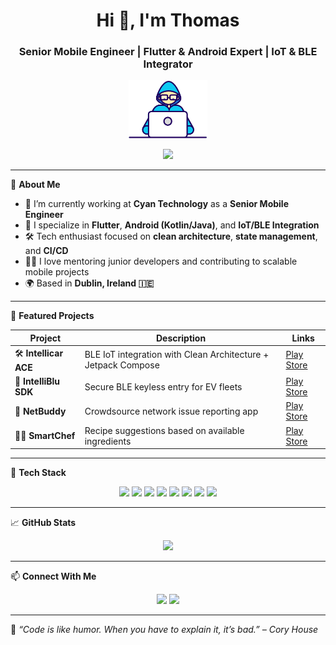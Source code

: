 <h1 align="center">Hi 👋, I'm Thomas</h1>
<h3 align="center">Senior Mobile Engineer | Flutter & Android Expert | IoT & BLE Integrator</h3>

<p align="center">
  <img src="assets/developer.gif" width="25%" height="25%" />
</p>

<p align="center">
  <img src="https://readme-typing-svg.herokuapp.com?center=true&vCenter=true&lines=Cross-platform+Developer;Clean+Architecture+Evangelist;10%2B+Years+Experience;Passionate+Coder;Always+Learning+New+Tech" />
</p>

---

🔧 **About Me**

- 🔭 I’m currently working at **Cyan Technology** as a **Senior Mobile Engineer**
- 📱 I specialize in **Flutter**, **Android (Kotlin/Java)**, and **IoT/BLE Integration**
- 🛠️ Tech enthusiast focused on **clean architecture**, **state management**, and **CI/CD**
- 👨‍🏫 I love mentoring junior developers and contributing to scalable mobile projects
- 🌍 Based in **Dublin, Ireland 🇮🇪**

---

📌 **Featured Projects**

| Project | Description | Links |
|--------|-------------|-------|
| 🛠️ **Intellicar ACE** | BLE IoT integration with Clean Architecture + Jetpack Compose | [Play Store](https://play.google.com/store/apps/details?id=com.intellicar.intellicarnewble) |
| 🔐 **IntelliBlu SDK** | Secure BLE keyless entry for EV fleets | [Play Store](https://play.google.com/store/apps/details?id=com.intellicar.intelliblulocksample) |
| 📡 **NetBuddy** | Crowdsource network issue reporting app | [Play Store](https://play.google.com/store/apps/details?id=telecomone.netbuddy) |
| 🧑‍🍳 **SmartChef** | Recipe suggestions based on available ingredients | [Play Store](https://play.google.com/store/apps/details?id=com.smart.chef) |

---

🧰 **Tech Stack**

<p align="center">
  <img src="https://img.shields.io/badge/Flutter-02569B?style=for-the-badge&logo=flutter&logoColor=white"/>
  <img src="https://img.shields.io/badge/Kotlin-7F52FF?style=for-the-badge&logo=kotlin&logoColor=white"/>
  <img src="https://img.shields.io/badge/Android-3DDC84?style=for-the-badge&logo=android&logoColor=white"/>
  <img src="https://img.shields.io/badge/Java-ED8B00?style=for-the-badge&logo=java&logoColor=white"/>
  <img src="https://img.shields.io/badge/SQLite-07405E?style=for-the-badge&logo=sqlite&logoColor=white"/>
  <img src="https://img.shields.io/badge/Dart-0175C2?style=for-the-badge&logo=dart&logoColor=white"/>
  <img src="https://img.shields.io/badge/Firebase-FFCA28?style=for-the-badge&logo=firebase&logoColor=black"/>
  <img src="https://img.shields.io/badge/GitHub-181717?style=for-the-badge&logo=github&logoColor=white"/>
</p>

---

📈 **GitHub Stats**

<p align="center">
<!--   <img src="https://github-readme-stats.vercel.app/api?username=thomasmkDevs&show_icons=true&theme=tokyonight" /> -->
  <img src="https://github-readme-stats.vercel.app/api/top-langs/?username=thomasmkDevs&layout=compact&theme=tokyonight" />
</p>

---

📫 **Connect With Me**

<p align="center">
  <a href="mailto:developer.thomasmk@gmail.com"><img src="https://img.shields.io/badge/Gmail-D14836?style=for-the-badge&logo=gmail&logoColor=white"></a>
  <a href="https://www.linkedin.com/in/thomasmkdevs"><img src="https://img.shields.io/badge/LinkedIn-0A66C2?style=for-the-badge&logo=linkedin&logoColor=white"></a>
<!--   <a href="https://play.google.com/store/apps/dev?id=YOUR_DEV_ID"><img src="https://img.shields.io/badge/Play%20Store-414141?style=for-the-badge&logo=google-play&logoColor=white"></a> -->
</p>

---

🎯 *“Code is like humor. When you have to explain it, it’s bad.” – Cory House*

